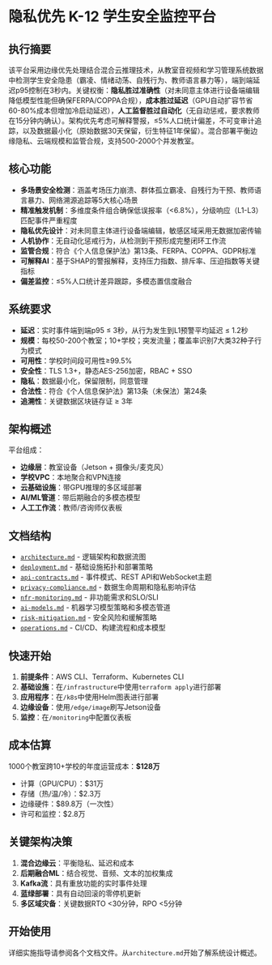 # 隐私优先 K-12 学生安全监控平台

## 执行摘要

该平台采用边缘优先处理结合混合云推理技术，从教室音视频和学习管理系统数据中检测学生安全隐患（霸凌、情绪动荡、自残行为、教师语言暴力等），端到端延迟p95控制在3秒内。关键权衡：**隐私胜过准确性**（对未同意主体进行设备端编辑降低模型性能但确保FERPA/COPPA合规），**成本胜过延迟**（GPU自动扩容节省60-80%成本但增加冷启动延迟），**人工监督胜过自动化**（无自动惩戒，要求教师在15分钟内确认）。架构优先考虑可解释警报，≤5%人口统计偏差，不可变审计追踪，以及数据最小化（原始数据30天保留，衍生特征1年保留）。混合部署平衡边缘隐私、云端规模和监管合规，支持500-2000个并发教室。

## 核心功能

- **多场景安全检测**：涵盖考场压力崩溃、群体孤立霸凌、自残行为干预、教师语言暴力、网络溯源追踪等5大核心场景
- **精准触发机制**：多维度条件组合确保低误报率（<6.8%），分级响应（L1-L3）匹配事件严重程度
- **隐私优先设计**：对未同意主体进行设备端编辑，敏感区域采用无数据加密传输
- **人机协作**：无自动化惩戒行为，从检测到干预形成完整闭环工作流
- **监管合规**：符合《个人信息保护法》第13条、FERPA、COPPA、GDPR标准
- **可解释AI**：基于SHAP的警报解释，支持压力指数、排斥率、压迫指数等关键指标
- **偏差监控**：≤5%人口统计差异跟踪，多模态置信度融合

## 系统要求

- **延迟**：实时事件端到端p95 ≤ 3秒，从行为发生到L1预警平均延迟 ≤ 1.2秒
- **规模**：每校50-200个教室；10+学校；突发流量；覆盖率识别7大类32种子行为模式
- **可用性**：学校时间段可用性≥99.5%
- **安全性**：TLS 1.3+，静态AES-256加密，RBAC + SSO
- **隐私**：数据最小化，保留限制，同意管理
- **合法性**：符合《个人信息保护法》第13条（未保法）第24条
- **追溯性**：关键数据区块链存证 ≥ 3年

## 架构概述

平台组成：
- **边缘层**：教室设备（Jetson + 摄像头/麦克风）
- **学校VPC**：本地聚合和VPN连接
- **云基础设施**：带GPU推理的多区域部署
- **AI/ML管道**：带后期融合的多模态模型
- **人工工作流**：教师/咨询师仪表板

## 文档结构

- [`architecture.md`](./architecture.md) - 逻辑架构和数据流图
- [`deployment.md`](./deployment.md) - 基础设施拓扑和部署策略
- [`api-contracts.md`](./api-contracts.md) - 事件模式、REST API和WebSocket主题
- [`privacy-compliance.md`](./privacy-compliance.md) - 数据生命周期和隐私影响评估
- [`nfr-monitoring.md`](./nfr-monitoring.md) - 非功能需求和SLO/SLI
- [`ai-models.md`](./ai-models.md) - 机器学习模型策略和多模态管道
- [`risk-mitigation.md`](./risk-mitigation.md) - 安全风险和缓解策略
- [`operations.md`](./operations.md) - CI/CD、构建流程和成本模型

## 快速开始

1. **前提条件**：AWS CLI、Terraform、Kubernetes CLI
2. **基础设施**：在`/infrastructure`中使用`terraform apply`进行部署
3. **应用程序**：在`/k8s`中使用Helm图表进行部署
4. **边缘设备**：使用`/edge/image`刷写Jetson设备
5. **监控**：在`/monitoring`中配置仪表板

## 成本估算

1000个教室跨10+学校的年度运营成本：**$128万**
- 计算（GPU/CPU）：$31万
- 存储（热/温/冷）：$2.3万
- 边缘硬件：$89.8万（一次性）
- 许可和监控：$2.8万

## 关键架构决策

1. **混合边缘云**：平衡隐私、延迟和成本
2. **后期融合ML**：结合视觉、音频、文本的加权集成
3. **Kafka流**：具有重放功能的实时事件处理
4. **蓝绿部署**：具有自动回滚的零停机更新
5. **多区域灾备**：关键数据RTO <30分钟，RPO <5分钟

## 开始使用

详细实施指导请参阅各个文档文件。从`architecture.md`开始了解系统设计概述。


